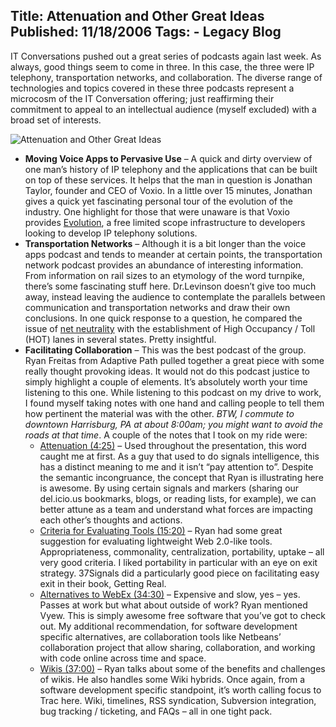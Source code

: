Title: Attenuation and Other Great Ideas
Published: 11/18/2006
Tags:
    - Legacy Blog
---
IT Conversations pushed out a great series of podcasts again last week. As always, good things seem to come in three. In this case, the three were IP telephony, transportation networks, and collaboration. The diverse range of technologies and topics covered in these three podcasts represent a microcosm of the IT Conversation offering; just reaffirming their commitment to appeal to an intellectual audience (myself excluded) with a broad set of interests.

![Attenuation and Other Great Ideas](http://s3.beckshome.com/20061118-Attenuation-And-Other-Great-Ideas.png)

* **Moving Voice Apps to Pervasive Use** – A quick and dirty overview of one man’s history of IP telephony and the applications that can be built on top of these services. It helps that the man in question is Jonathan Taylor, founder and CEO of Voxio. In a little over 15 minutes, Jonathan gives a quick yet fascinating personal tour of the evolution of the industry. One highlight for those that were unaware is that Voxio provides [Evolution](http://evolution.voxeo.com/), a free limited scope infrastructure to developers looking to develop IP telephony solutions.
* **Transportation Networks** – Although it is a bit longer than the voice apps podcast and tends to meander at certain points, the transportation network podcast provides an abundance of interesting information. From information on rail sizes to an etymology of the word turnpike, there’s some fascinating stuff here. Dr.Levinson doesn’t give too much away, instead leaving the audience to contemplate the parallels between communication and transportation networks and draw their own conclusions. In one quick response to a question, he compared the issue of [net neutrality](https://en.wikipedia.org/wiki/Net_neutrality) with the establishment of High Occupancy / Toll (HOT) lanes in several states. Pretty insightful.
* **Facilitating Collaboration** – This was the best podcast of the group. Ryan Freitas from Adaptive Path pulled together a great piece with some really thought provoking ideas. It would not do this podcast justice to simply highlight a couple of elements. It’s absolutely worth your time listening to this one. While listening to this podcast on my drive to work, I found myself taking notes with one hand and calling people to tell them how pertinent the material was with the other. <i>BTW, I commute to downtown Harrisburg, PA at about 8:00am; you might want to avoid the roads at that time</i>. A couple of the notes that I took on my ride were:
    * <u>Attenuation (4:25)</u> – Used throughout the presentation, this word caught me at first. As a guy that used to do signals intelligence, this has a distinct meaning to me and it isn’t “pay attention to”. Despite the semantic incongruance, the concept that Ryan is illustrating here is awesome. By using certain signals and markers (sharing our del.icio.us bookmarks, blogs, or reading lists, for example), we can better attune as a team and understand what forces are impacting each other’s thoughts and actions.
    * <u>Criteria for Evaluating Tools (15:20)</u> – Ryan had some great suggestion for evaluating lightweight Web 2.0-like tools. Appropriateness, commonality, centralization, portability, uptake – all very good criteria. I liked portability in particular with an eye on exit strategy. 37Signals did a particularly good piece on facilitating easy exit in their book, Getting Real.
    * <u>Alternatives to WebEx (34:30)</u> – Expensive and slow, yes – yes. Passes at work but what about outside of work? Ryan mentioned Vyew. This is simply awesome free software that you’ve got to check out. My additional recommendation, for software development specific alternatives, are collaboration tools like Netbeans’ collaboration project that allow sharing, collaboration, and working with code online across time and space.
    * <u>Wikis (37:00)</u> – Ryan talks about some of the benefits and challenges of wikis. He also handles some Wiki hybrids. Once again, from a software development specific standpoint, it’s worth calling focus to Trac here. Wiki, timelines, RSS syndication, Subversion integration, bug tracking / ticketing, and FAQs – all in one tight pack.